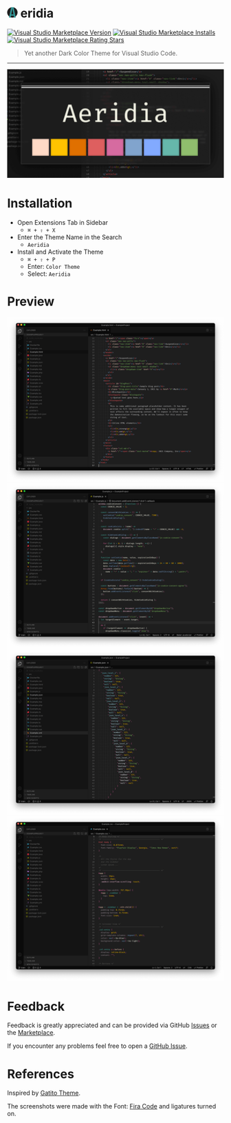 # <img src="images/icon.png" alt="Icon" width="24" height="24" /> eridia

[![Visual Studio Marketplace Version](https://img.shields.io/visual-studio-marketplace/v/be-njamin.aeridia.svg?style=flat)](https://marketplace.visualstudio.com/items?itemName=Be-njamin.aeridia)
[![Visual Studio Marketplace Installs](https://img.shields.io/visual-studio-marketplace/i/be-njamin.aeridia.svg?style=flat)](https://marketplace.visualstudio.com/items?itemName=Be-njamin.aeridia)
[![Visual Studio Marketplace Rating Stars](https://img.shields.io/visual-studio-marketplace/r/be-njamin.aeridia.svg?style=flat)](https://marketplace.visualstudio.com/items?itemName=Be-njamin.aeridia)

> Yet another Dark Color Theme for Visual Studio Code.

---

![Aeridia - Preview](images/Aeridia%20-%20Preview.png)

# Installation

- Open Extensions Tab in Sidebar
  - `⌘ + ⇧ + X`
- Enter the Theme Name in the Search
  - `Aeridia`
- Install and Activate the Theme
  - `⌘ + ⇧ + P`
  - Enter: `Color Theme`
  - Select: `Aeridia`

# Preview

![Aeridia - HTML](images/Aeridia%20-%20HTML.png)
![Aeridia - JS](images/Aeridia%20-%20JS.png)
![Aeridia - JSON](images/Aeridia%20-%20JSON.png)
![Aeridia - CSS](images/Aeridia%20-%20CSS.png)

# Feedback

Feedback is greatly appreciated and can be provided via GitHub [Issues](https://github.com/Be-njamin/aeridia/issues) or the [Marketplace](https://marketplace.visualstudio.com/items?itemName=Be-njamin.aeridia&ssr=false#review-details).

If you encounter any problems feel free to open a [GitHub Issue](https://github.com/Be-njamin/aeridia/issues).

# References

Inspired by [Gatito Theme](https://github.com/pawelgrzybek/gatito-theme).

The screenshots were made with the Font: [Fira Code](https://github.com/tonsky/FiraCode) and ligatures turned on.
